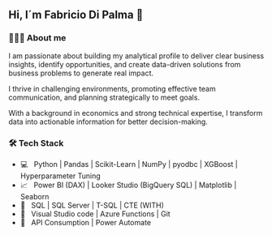 ## Hi, I´m Fabricio Di Palma 👋


<h3> 👨🏻‍💻 About me </h3>

I am passionate about building my analytical profile to deliver clear business insights, identify opportunities, and create data-driven solutions from business problems to generate real impact.

I thrive in challenging environments, promoting effective team communication, and planning strategically to meet goals.

With a background in economics and strong technical expertise, I transform data into actionable information for better decision-making.


<h3>🛠 Tech Stack</h3>

- 💻 &nbsp; Python | Pandas | Scikit-Learn | NumPy | pyodbc | XGBoost | Hyperparameter Tuning  
- 📈 &nbsp; Power BI (DAX) | Looker Studio (BigQuery SQL) | Matplotlib | Seaborn 
- 📁 &nbsp; SQL | SQL Server | T-SQL | CTE (WITH)  
- 🔧 &nbsp; Visual Studio code | Azure Functions | Git
- 🔗 &nbsp; API Consumption | Power Automate
